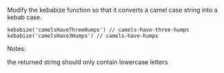 Modify the kebabize function so that it converts a camel case string into a kebab case.
```
kebabize('camelsHaveThreeHumps') // camels-have-three-humps
kebabize('camelsHave3Humps') // camels-have-humps
```
Notes:

the returned string should only contain lowercase letters
